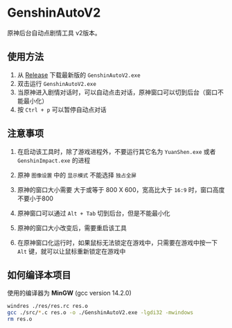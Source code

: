 # GenshinAutoV2
原神后台自动点剧情工具 v2版本。

## 使用方法
1. 从 [Release](https://github.com/SyrieYume/GenshinAutoV2/releases/latest) 下载最新版的 `GenshinAutoV2.exe`
2. 双击运行 `GenshinAutoV2.exe`
3. 当原神进入剧情对话时，可以自动点击对话，原神窗口可以切到后台（窗口不能最小化）
4. 按 `Ctrl + p` 可以暂停自动点对话

## 注意事项
1. 在启动该工具时，除了游戏进程外，不要运行其它名为 `YuanShen.exe` 或者 `GenshinImpact.exe` 的进程
  
2. 原神 `图像设置` 中的 `显示模式` 不能选择 `独占全屏`

3. 原神的窗口大小需要 大于或等于 800 X 600，宽高比大于 `16:9` 时，窗口高度不要小于800
   
4. 原神窗口可以通过 `Alt + Tab` 切到后台，但是不能最小化
   
5. 原神的窗口大小改变后，需要重启该工具
   
6. 在原神窗口化运行时，如果鼠标无法锁定在游戏中，只需要在游戏中按一下 `Alt` 键，就可以让鼠标重新锁定在游戏中

## 如何编译本项目
使用的编译器为 **MinGW** (gcc version 14.2.0)
```bash
windres ./res/res.rc res.o
gcc ./src/*.c res.o -o ./GenshinAutoV2.exe -lgdi32 -mwindows
rm res.o
```

